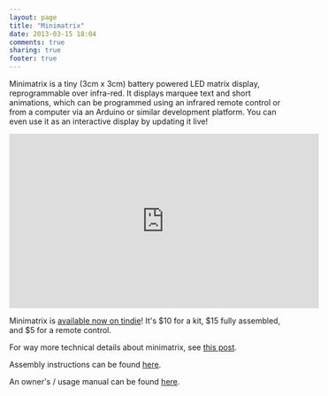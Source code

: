```yaml
---
layout: page
title: "Minimatrix"
date: 2013-03-15 18:04
comments: true
sharing: true
footer: true
---
```


Minimatrix is a tiny (3cm x 3cm) battery powered LED matrix display,
reprogrammable over infra-red. It displays marquee text and short
animations, which can be programmed using an infrared remote control
or from a computer via an Arduino or similar development platform. You
can even use it as an interactive display by updating it live!

<iframe width="560" height="315" src="http://www.youtube.com/embed/cMi9UnKH-kU?rel=0" frameborder="0" allowfullscreen></iframe>

Minimatrix is [available now on tindie](https://tindie.com/products/arachnidlabs/minimatrix/)! It's $10 for a kit, $15 fully assembled, and $5 for a remote control.

For way more technical details about minimatrix, see [this post](http://www.arachnidlabs.com/blog/2013/04/05/inside-minimatrix/).

Assembly instructions can be found [here](instructions.html).

An owner's / usage manual can be found [here](manual.html).